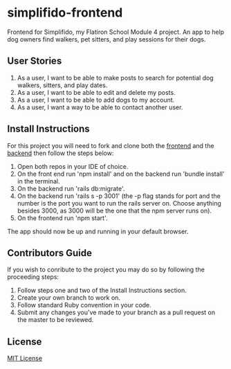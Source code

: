 # simplifido-frontend
Frontend for Simplifido, my Flatiron School Module 4 project. An app to help dog owners find walkers, pet sitters, and play sessions for their dogs.

## User Stories

1. As a user, I want to be able to make posts to search for potential dog walkers, sitters, and play dates.
2. As a user, I want to be able to edit and delete my posts.
3. As a user, I want to be able to add dogs to my account.
4. As a user, I want a way to be able to contact another user.

## Install Instructions

For this project you will need to fork and clone both the [frontend](https://github.com/mattgahrns/simplifido-frontend/) and the [backend](https://github.com/mattgahrns/simplifido-backend/) then follow the steps below:

1. Open both repos in your IDE of choice.
2. On the front end run 'npm install' and on the backend run 'bundle install' in the terminal.
3. On the backend run 'rails db:migrate'.
4. On the backend run 'rails s -p 3001' (the -p flag stands for port and the number is the port you want to run the rails server on. Choose anything besides 3000, as 3000 will be the one that the npm server runs on).
5. On the frontend run 'npm start'.

The app should now be up and running in your default browser.

## Contributors Guide

If you wish to conribute to the project you may do so by following the proceeding steps:

1. Follow steps one and two of the Install Instructions section.
2. Create your own branch to work on.
3. Follow standard Ruby convention in your code.
4. Submit any changes you've made to your branch as a pull request on the master to be reviewed.

## License

[MIT License](https://opensource.org/licenses/MIT)
